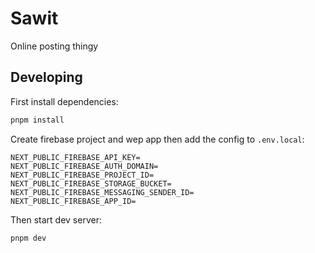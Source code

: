 # Sawit

Online posting thingy

## Developing

First install dependencies:

```sh
pnpm install
```

Create firebase project and wep app then add the config to `.env.local`:

```
NEXT_PUBLIC_FIREBASE_API_KEY=
NEXT_PUBLIC_FIREBASE_AUTH_DOMAIN=
NEXT_PUBLIC_FIREBASE_PROJECT_ID=
NEXT_PUBLIC_FIREBASE_STORAGE_BUCKET=
NEXT_PUBLIC_FIREBASE_MESSAGING_SENDER_ID=
NEXT_PUBLIC_FIREBASE_APP_ID=
```

Then start dev server:

```sh
pnpm dev
```
